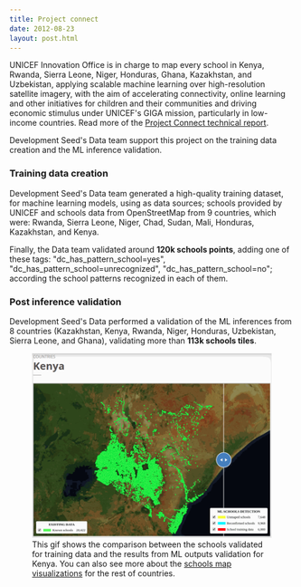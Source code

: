 ```yaml
---
title: Project connect
date: 2012-08-23
layout: post.html
---
```

UNICEF Innovation Office is in charge to map every school in Kenya, Rwanda, Sierra Leone, Niger, Honduras, Ghana, Kazakhstan, and Uzbekistan, applying scalable machine learning over high-resolution satellite imagery, with the aim of accelerating connectivity, online learning and other initiatives for children and their communities and driving economic stimulus under UNICEF's GIGA mission, particularly in low-income countries. Read more of the [Project Connect technical report](http://devseed.com/project-connect-docs/).

Development Seed's Data team support this project on the training data creation and the ML inference validation.

### Training data creation

Development Seed's Data team generated a high-quality training dataset, for machine learning models, using as data sources; schools provided by UNICEF and schools data from OpenStreetMap from 9 countries, which were: Rwanda, Sierra Leone, Niger, Chad, Sudan, Mali, Honduras, Kazakhstan, and Kenya.

Finally, the Data team validated around **120k schools points**, adding one of these tags: "dc_has_pattern_school=yes", "dc_has_pattern_school=unrecognized", "dc_has_pattern_school=no"; according the school patterns recognized in each of them.

### Post inference validation

Development Seed's Data performed a validation of the ML inferences from 8 countries (Kazakhstan, Kenya, Rwanda, Niger, Honduras, Uzbekistan, Sierra Leone, and Ghana), validating more than **113k schools tiles**.

<figure class="align-center">
  <img src="/assets/images/pc_map_visualization.gif"/>
  <figcaption>This gif shows the comparison between the schools validated for training data and the results from ML outputs validation for Kenya. You can also see more about the <a href="http://devseed.com/project-connect-visualizations/">schools map visualizations</a> for the rest of countries.</figcaption>
</figure>
